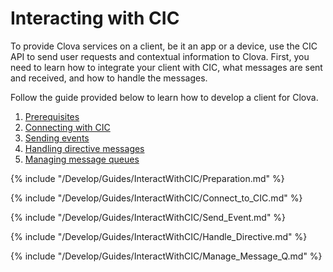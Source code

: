 # Interacting with CIC
To provide Clova services on a client, be it an app or a device, use the CIC API to send user requests and contextual information to Clova. First, you need to learn how to integrate your client with CIC, what messages are sent and received, and how to handle the messages.

Follow the guide provided below to learn how to develop a client for Clova.

1. [Prerequisites](#Preparation)
2. [Connecting with CIC](#ConnectToCIC)
3. [Sending events](#SendEvent)
4. [Handling directive messages](#HandleDirective)
5. [Managing message queues](#ManageMessageQ)

{% include "/Develop/Guides/InteractWithCIC/Preparation.md" %}

{% include "/Develop/Guides/InteractWithCIC/Connect_to_CIC.md" %}

{% include "/Develop/Guides/InteractWithCIC/Send_Event.md" %}

{% include "/Develop/Guides/InteractWithCIC/Handle_Directive.md" %}

{% include "/Develop/Guides/InteractWithCIC/Manage_Message_Q.md" %}
